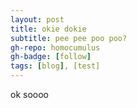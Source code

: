 ```yaml
---
layout: post
title: okie dokie
subtitle: pee pee poo poo?
gh-repo: homocumulus
gh-badge: [follow]
tags: [blog], [test]
---
```

ok soooo
